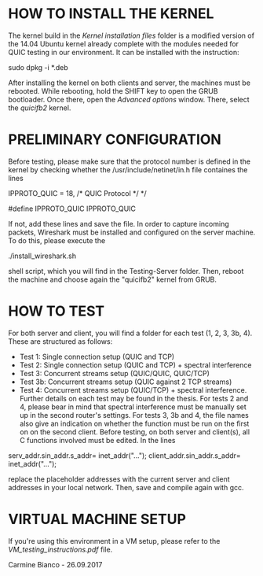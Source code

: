 # HOW TO INSTALL THE KERNEL

The kernel build in the *Kernel installation files* folder is a modified version of the 14.04 Ubuntu kernel already complete with the modules needed for QUIC testing in our environment. It can be installed with the instruction:

sudo dpkg -i *.deb

After installing the kernel on both clients and server, the machines must be rebooted. While rebooting, hold the SHIFT key to open the GRUB bootloader. Once there, open the *Advanced options* window. There, select the *quicifb2* kernel.

# PRELIMINARY CONFIGURATION

Before testing, please make sure that the protocol number is defined in the kernel by checking whether the /usr/include/netinet/in.h file containes the lines

IPPROTO_QUIC = 18,  /* QUIC Protocol */ */

#define IPPROTO_QUIC IPPROTO_QUIC

If not, add these lines and save the file. 
In order to capture incoming packets, Wireshark must be installed and configured on the server machine. To do this, please execute the 

./install_wireshark.sh

shell script, which you will find in the Testing-Server folder. Then, reboot the machine and choose again the "quicifb2" kernel from GRUB.

# HOW TO TEST

For both server and client, you will find a folder for each test (1, 2, 3, 3b, 4). These are structured as follows:
* Test 1: Single connection setup (QUIC and TCP)
* Test 2: Single connection setup (QUIC and TCP) + spectral interference
* Test 3: Concurrent streams setup (QUIC/QUIC, QUIC/TCP)
* Test 3b: Concurrent streams setup (QUIC against 2 TCP streams)
* Test 4: Concurrent streams setup (QUIC/TCP) + spectral interference.
Further details on each test may be found in the thesis. For tests 2 and 4, please bear in mind that spectral interference must be manually set up in the second router's settings.
For tests 3, 3b and 4, the file names also give an indication on whether the function must be run on the first on on the second client.
Before testing, on both server and client(s), all C functions involved must be edited. In the lines

serv_addr.sin_addr.s_addr= inet_addr("...");
client_addr.sin_addr.s_addr= inet_addr("...");

replace the placeholder addresses with the current server and client addresses in your local network. Then, save and compile again with gcc. 

# VIRTUAL MACHINE SETUP

If you're using this environment in a VM setup, please refer to the *VM_testing_instructions.pdf* file.

Carmine Bianco - 26.09.2017
